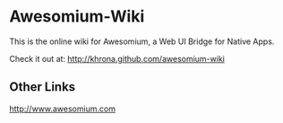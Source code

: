# Awesomium-Wiki

This is the online wiki for Awesomium, a Web UI Bridge for Native Apps.

Check it out at: <http://khrona.github.com/awesomium-wiki>

## Other Links

<http://www.awesomium.com>

